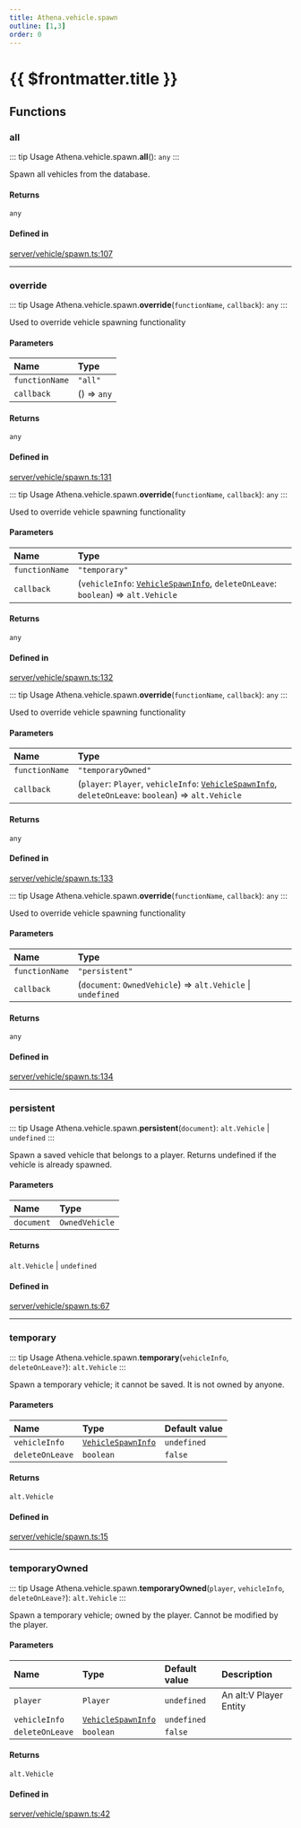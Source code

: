 ```yaml
---
title: Athena.vehicle.spawn
outline: [1,3]
order: 0
---
```


# {{ $frontmatter.title }}


## Functions

### all

::: tip Usage
Athena.vehicle.spawn.**all**(): `any`
:::

Spawn all vehicles from the database.

#### Returns

`any`

#### Defined in

[server/vehicle/spawn.ts:107](https://github.com/Stuyk/altv-athena/blob/94f5f1a/src/core/server/vehicle/spawn.ts#L107)

___

### override

::: tip Usage
Athena.vehicle.spawn.**override**(`functionName`, `callback`): `any`
:::

Used to override vehicle spawning functionality

#### Parameters

| Name | Type |
| :------ | :------ |
| `functionName` | ``"all"`` |
| `callback` | () => `any` |

#### Returns

`any`

#### Defined in

[server/vehicle/spawn.ts:131](https://github.com/Stuyk/altv-athena/blob/94f5f1a/src/core/server/vehicle/spawn.ts#L131)

::: tip Usage
Athena.vehicle.spawn.**override**(`functionName`, `callback`): `any`
:::

Used to override vehicle spawning functionality

#### Parameters

| Name | Type |
| :------ | :------ |
| `functionName` | ``"temporary"`` |
| `callback` | (`vehicleInfo`: [`VehicleSpawnInfo`](../interfaces/server_vehicle_shared_VehicleSpawnInfo.md), `deleteOnLeave`: `boolean`) => `alt.Vehicle` |

#### Returns

`any`

#### Defined in

[server/vehicle/spawn.ts:132](https://github.com/Stuyk/altv-athena/blob/94f5f1a/src/core/server/vehicle/spawn.ts#L132)

::: tip Usage
Athena.vehicle.spawn.**override**(`functionName`, `callback`): `any`
:::

Used to override vehicle spawning functionality

#### Parameters

| Name | Type |
| :------ | :------ |
| `functionName` | ``"temporaryOwned"`` |
| `callback` | (`player`: `Player`, `vehicleInfo`: [`VehicleSpawnInfo`](../interfaces/server_vehicle_shared_VehicleSpawnInfo.md), `deleteOnLeave`: `boolean`) => `alt.Vehicle` |

#### Returns

`any`

#### Defined in

[server/vehicle/spawn.ts:133](https://github.com/Stuyk/altv-athena/blob/94f5f1a/src/core/server/vehicle/spawn.ts#L133)

::: tip Usage
Athena.vehicle.spawn.**override**(`functionName`, `callback`): `any`
:::

Used to override vehicle spawning functionality

#### Parameters

| Name | Type |
| :------ | :------ |
| `functionName` | ``"persistent"`` |
| `callback` | (`document`: `OwnedVehicle`) => `alt.Vehicle` \| `undefined` |

#### Returns

`any`

#### Defined in

[server/vehicle/spawn.ts:134](https://github.com/Stuyk/altv-athena/blob/94f5f1a/src/core/server/vehicle/spawn.ts#L134)

___

### persistent

::: tip Usage
Athena.vehicle.spawn.**persistent**(`document`): `alt.Vehicle` \| `undefined`
:::

Spawn a saved vehicle that belongs to a player.
Returns undefined if the vehicle is already spawned.

#### Parameters

| Name | Type |
| :------ | :------ |
| `document` | `OwnedVehicle` |

#### Returns

`alt.Vehicle` \| `undefined`

#### Defined in

[server/vehicle/spawn.ts:67](https://github.com/Stuyk/altv-athena/blob/94f5f1a/src/core/server/vehicle/spawn.ts#L67)

___

### temporary

::: tip Usage
Athena.vehicle.spawn.**temporary**(`vehicleInfo`, `deleteOnLeave?`): `alt.Vehicle`
:::

Spawn a temporary vehicle; it cannot be saved.
It is not owned by anyone.

#### Parameters

| Name | Type | Default value |
| :------ | :------ | :------ |
| `vehicleInfo` | [`VehicleSpawnInfo`](../interfaces/server_vehicle_shared_VehicleSpawnInfo.md) | `undefined` |
| `deleteOnLeave` | `boolean` | `false` |

#### Returns

`alt.Vehicle`

#### Defined in

[server/vehicle/spawn.ts:15](https://github.com/Stuyk/altv-athena/blob/94f5f1a/src/core/server/vehicle/spawn.ts#L15)

___

### temporaryOwned

::: tip Usage
Athena.vehicle.spawn.**temporaryOwned**(`player`, `vehicleInfo`, `deleteOnLeave?`): `alt.Vehicle`
:::

Spawn a temporary vehicle; owned by the player.
Cannot be modified by the player.

#### Parameters

| Name | Type | Default value | Description |
| :------ | :------ | :------ | :------ |
| `player` | `Player` | `undefined` | An alt:V Player Entity |
| `vehicleInfo` | [`VehicleSpawnInfo`](../interfaces/server_vehicle_shared_VehicleSpawnInfo.md) | `undefined` |  |
| `deleteOnLeave` | `boolean` | `false` |  |

#### Returns

`alt.Vehicle`

#### Defined in

[server/vehicle/spawn.ts:42](https://github.com/Stuyk/altv-athena/blob/94f5f1a/src/core/server/vehicle/spawn.ts#L42)

